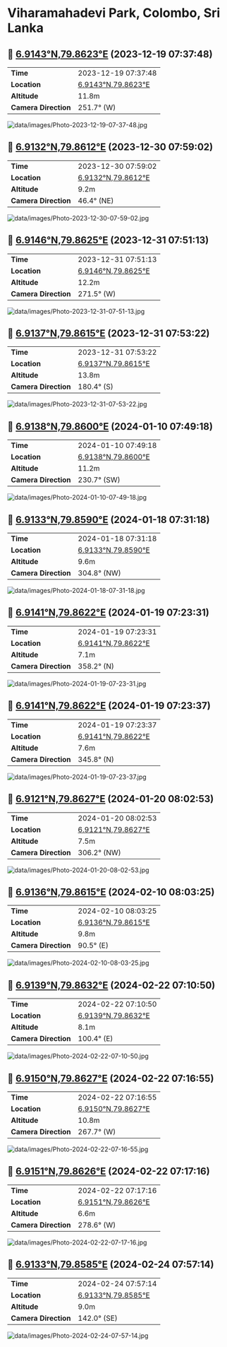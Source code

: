 # Viharamahadevi Park, Colombo, Sri Lanka

## 🌳 [6.9143°N,79.8623°E](https://www.google.com/maps/place/6.914261N,79.862342E) (2023-12-19 07:37:48)

|  |  |
| --- | --- |
| **Time** | 2023-12-19 07:37:48 |
| **Location** | [6.9143°N,79.8623°E](https://www.google.com/maps/place/6.914261N,79.862342E) |
| **Altitude** | 11.8m |
| **Camera Direction** | 251.7° (W) |

![data/images/Photo-2023-12-19-07-37-48.jpg](data/images/Photo-2023-12-19-07-37-48.jpg)

## 🌳 [6.9132°N,79.8612°E](https://www.google.com/maps/place/6.913214N,79.861183E) (2023-12-30 07:59:02)

|  |  |
| --- | --- |
| **Time** | 2023-12-30 07:59:02 |
| **Location** | [6.9132°N,79.8612°E](https://www.google.com/maps/place/6.913214N,79.861183E) |
| **Altitude** | 9.2m |
| **Camera Direction** | 46.4° (NE) |

![data/images/Photo-2023-12-30-07-59-02.jpg](data/images/Photo-2023-12-30-07-59-02.jpg)

## 🌳 [6.9146°N,79.8625°E](https://www.google.com/maps/place/6.914558N,79.862511E) (2023-12-31 07:51:13)

|  |  |
| --- | --- |
| **Time** | 2023-12-31 07:51:13 |
| **Location** | [6.9146°N,79.8625°E](https://www.google.com/maps/place/6.914558N,79.862511E) |
| **Altitude** | 12.2m |
| **Camera Direction** | 271.5° (W) |

![data/images/Photo-2023-12-31-07-51-13.jpg](data/images/Photo-2023-12-31-07-51-13.jpg)

## 🌳 [6.9137°N,79.8615°E](https://www.google.com/maps/place/6.913686N,79.861497E) (2023-12-31 07:53:22)

|  |  |
| --- | --- |
| **Time** | 2023-12-31 07:53:22 |
| **Location** | [6.9137°N,79.8615°E](https://www.google.com/maps/place/6.913686N,79.861497E) |
| **Altitude** | 13.8m |
| **Camera Direction** | 180.4° (S) |

![data/images/Photo-2023-12-31-07-53-22.jpg](data/images/Photo-2023-12-31-07-53-22.jpg)

## 🌳 [6.9138°N,79.8600°E](https://www.google.com/maps/place/6.913781N,79.859978E) (2024-01-10 07:49:18)

|  |  |
| --- | --- |
| **Time** | 2024-01-10 07:49:18 |
| **Location** | [6.9138°N,79.8600°E](https://www.google.com/maps/place/6.913781N,79.859978E) |
| **Altitude** | 11.2m |
| **Camera Direction** | 230.7° (SW) |

![data/images/Photo-2024-01-10-07-49-18.jpg](data/images/Photo-2024-01-10-07-49-18.jpg)

## 🌳 [6.9133°N,79.8590°E](https://www.google.com/maps/place/6.913269N,79.858994E) (2024-01-18 07:31:18)

|  |  |
| --- | --- |
| **Time** | 2024-01-18 07:31:18 |
| **Location** | [6.9133°N,79.8590°E](https://www.google.com/maps/place/6.913269N,79.858994E) |
| **Altitude** | 9.6m |
| **Camera Direction** | 304.8° (NW) |

![data/images/Photo-2024-01-18-07-31-18.jpg](data/images/Photo-2024-01-18-07-31-18.jpg)

## 🌳 [6.9141°N,79.8622°E](https://www.google.com/maps/place/6.914117N,79.862189E) (2024-01-19 07:23:31)

|  |  |
| --- | --- |
| **Time** | 2024-01-19 07:23:31 |
| **Location** | [6.9141°N,79.8622°E](https://www.google.com/maps/place/6.914117N,79.862189E) |
| **Altitude** | 7.1m |
| **Camera Direction** | 358.2° (N) |

![data/images/Photo-2024-01-19-07-23-31.jpg](data/images/Photo-2024-01-19-07-23-31.jpg)

## 🌳 [6.9141°N,79.8622°E](https://www.google.com/maps/place/6.914128N,79.862206E) (2024-01-19 07:23:37)

|  |  |
| --- | --- |
| **Time** | 2024-01-19 07:23:37 |
| **Location** | [6.9141°N,79.8622°E](https://www.google.com/maps/place/6.914128N,79.862206E) |
| **Altitude** | 7.6m |
| **Camera Direction** | 345.8° (N) |

![data/images/Photo-2024-01-19-07-23-37.jpg](data/images/Photo-2024-01-19-07-23-37.jpg)

## 🌳 [6.9121°N,79.8627°E](https://www.google.com/maps/place/6.912069N,79.862708E) (2024-01-20 08:02:53)

|  |  |
| --- | --- |
| **Time** | 2024-01-20 08:02:53 |
| **Location** | [6.9121°N,79.8627°E](https://www.google.com/maps/place/6.912069N,79.862708E) |
| **Altitude** | 7.5m |
| **Camera Direction** | 306.2° (NW) |

![data/images/Photo-2024-01-20-08-02-53.jpg](data/images/Photo-2024-01-20-08-02-53.jpg)

## 🌳 [6.9136°N,79.8615°E](https://www.google.com/maps/place/6.913619N,79.86145E) (2024-02-10 08:03:25)

|  |  |
| --- | --- |
| **Time** | 2024-02-10 08:03:25 |
| **Location** | [6.9136°N,79.8615°E](https://www.google.com/maps/place/6.913619N,79.86145E) |
| **Altitude** | 9.8m |
| **Camera Direction** | 90.5° (E) |

![data/images/Photo-2024-02-10-08-03-25.jpg](data/images/Photo-2024-02-10-08-03-25.jpg)

## 🌳 [6.9139°N,79.8632°E](https://www.google.com/maps/place/6.913933N,79.863183E) (2024-02-22 07:10:50)

|  |  |
| --- | --- |
| **Time** | 2024-02-22 07:10:50 |
| **Location** | [6.9139°N,79.8632°E](https://www.google.com/maps/place/6.913933N,79.863183E) |
| **Altitude** | 8.1m |
| **Camera Direction** | 100.4° (E) |

![data/images/Photo-2024-02-22-07-10-50.jpg](data/images/Photo-2024-02-22-07-10-50.jpg)

## 🌳 [6.9150°N,79.8627°E](https://www.google.com/maps/place/6.914983N,79.862703E) (2024-02-22 07:16:55)

|  |  |
| --- | --- |
| **Time** | 2024-02-22 07:16:55 |
| **Location** | [6.9150°N,79.8627°E](https://www.google.com/maps/place/6.914983N,79.862703E) |
| **Altitude** | 10.8m |
| **Camera Direction** | 267.7° (W) |

![data/images/Photo-2024-02-22-07-16-55.jpg](data/images/Photo-2024-02-22-07-16-55.jpg)

## 🌳 [6.9151°N,79.8626°E](https://www.google.com/maps/place/6.915089N,79.862572E) (2024-02-22 07:17:16)

|  |  |
| --- | --- |
| **Time** | 2024-02-22 07:17:16 |
| **Location** | [6.9151°N,79.8626°E](https://www.google.com/maps/place/6.915089N,79.862572E) |
| **Altitude** | 6.6m |
| **Camera Direction** | 278.6° (W) |

![data/images/Photo-2024-02-22-07-17-16.jpg](data/images/Photo-2024-02-22-07-17-16.jpg)

## 🌳 [6.9133°N,79.8585°E](https://www.google.com/maps/place/6.913258N,79.858528E) (2024-02-24 07:57:14)

|  |  |
| --- | --- |
| **Time** | 2024-02-24 07:57:14 |
| **Location** | [6.9133°N,79.8585°E](https://www.google.com/maps/place/6.913258N,79.858528E) |
| **Altitude** | 9.0m |
| **Camera Direction** | 142.0° (SE) |

![data/images/Photo-2024-02-24-07-57-14.jpg](data/images/Photo-2024-02-24-07-57-14.jpg)
